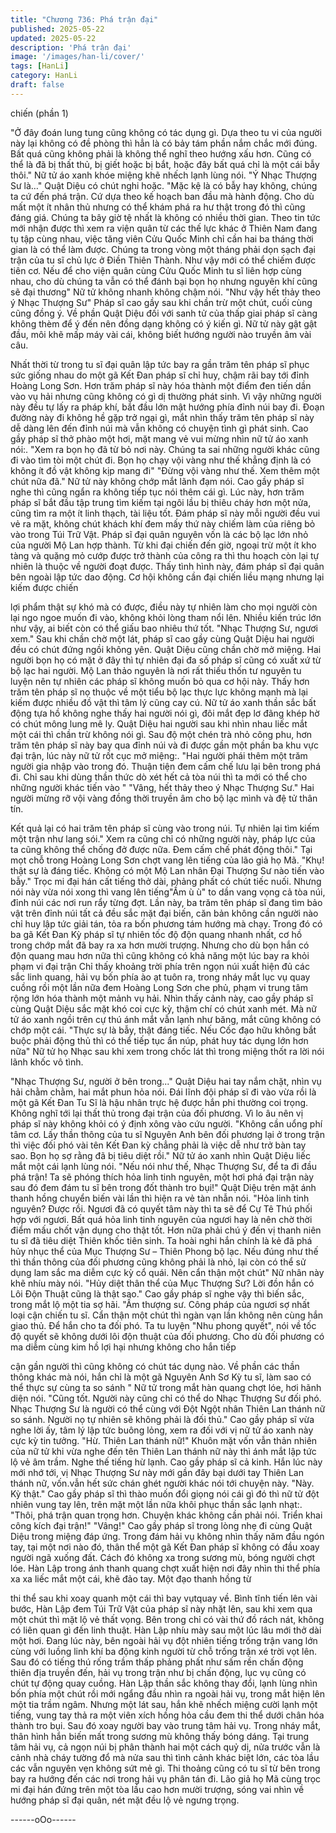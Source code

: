 ```yaml
---
title: "Chương 736: Phá trận đại"
published: 2025-05-22
updated: 2025-05-22
description: 'Phá trận đại'
image: '/images/han-li/cover/'
tags: [HanLi]
category: HanLi
draft: false
---
```


chiến (phần 1)

"Ở đây đoán lung tung cũng không có tác dụng gì. Dựa theo tu vi
của người này lại không có đề phòng thì hẳn là có bảy tám phần
nắm chắc mới đúng. Bất quá cũng không phải là không thể nghĩ
theo hướng xấu hơn. Cũng có thể là đã bị thất thủ, bị giết hoặc bị
bắt, hoặc đây bất quá chỉ là một cái bẫy thôi." Nữ tử áo xanh khóe
miệng khẽ nhếch lạnh lùng nói.
"Ý Nhạc Thượng Sư là…" Quật Diệu có chút nghi hoặc.
"Mặc kệ là có bẫy hay không, chúng ta cứ đến phá trận. Cứ dựa
theo kế hoạch ban đầu mà hành động. Cho dù mất một ít nhân
thủ nhưng có thể khám phá ra hư thật trong đó thì cũng đáng giá.
Chúng ta bây giờ tệ nhất là không có nhiều thời gian. Theo tin tức
mới nhận được thì xem ra viện quân từ các thế lực khác ở Thiên
Nam đang tụ tập cùng nhau, việc tăng viên Cửu Quốc Minh chỉ
cần hai ba tháng thời gian là có thể làm được. Chúng ta trong
vòng một tháng phải dọn sạch đại trận của tu sĩ chủ lực ở Điền
Thiên Thành. Như vậy mới có thể chiếm được tiên cơ. Nếu để cho
viện quân cùng Cửu Quốc Minh tu sĩ liên hợp cùng nhau, cho dù
chúng ta vẫn có thể đánh bại bọn họ nhưng nguyên khí cũng sẽ
đại thương" Nữ tử không nhanh không chậm nói.
"Như vậy hết thảy theo ý Nhạc Thượng Sư" Pháp sĩ cao gầy sau
khi chần trừ một chút, cuối cùng cũng đồng ý.
Về phần Quật Diệu đối với sanh tử của thấp giai pháp sĩ càng
không thèm để ý đến nên đồng dạng không có ý kiến gì.
Nữ tử này gật gật đầu, môi khẽ mấp máy vài cái, không biết
hướng người nào truyền âm vài câu.

Nhất thời từ trong tu sĩ đại quân lập tức bay ra gần trăm tên pháp
sĩ phục sức giống nhau do một gã Kết Đan pháp sĩ chỉ huy, chậm
rãi bay tới đỉnh Hoàng Long Sơn.
Hơn trăm pháp sĩ này hóa thành một điểm đen tiến dần vào vụ
hải nhưng cũng không có gì dị thường phát sinh.
Vì vậy những người này đều tự lấy ra pháp khí, bắt đầu lớn mật
hướng phía đỉnh núi bay đi.
Đoạn đường này đi không hề gặp trở ngại gì, mắt nhìn thấy trăm
tên pháp sĩ này dễ dàng lên đến đỉnh núi mà vẫn không có
chuyện tình gì phát sinh. Cao gầy pháp sĩ thở phào một hơi, mặt
mang vẻ vui mừng nhìn nữ tử áo xanh nói:.
"Xem ra bọn họ đã từ bỏ nơi này. Chúng ta sai những người khác
cũng đi vào tìm tòi một chút đi. Bọn họ chạy vội vàng như thế
khẳng định là có không ít đồ vật không kịp mang đi"
"Đừng vội vàng như thế. Xem thêm một chút nữa đã." Nữ tử này
không chớp mắt lãnh đạm nói.
Cao gầy pháp sĩ nghe thì cũng ngẩn ra không tiếp tục nói thêm
cái gì.
Lúc này, hơn trăm pháp sĩ bắt đầu tập trung tìm kiếm tại ngôi lầu
bị thiêu cháy hơn một nửa, cũng tìm ra một ít linh thạch, tài liệu
tốt. Đám pháp sĩ này mỗi người đều vui vẻ ra mặt, không chút
khách khí đem mấy thứ này chiếm làm của riêng bỏ vào trong Túi
Trữ Vật.
Pháp sĩ đại quân nguyên vốn là các bộ lạc lớn nhỏ của người Mộ
Lan hợp thành. Từ khi đại chiến đến giờ, ngoại trừ một ít kho tàng
và quặng mỏ cướp được trở thành của công ra thì thu hoạch còn
lại tự nhiên là thuộc về người đoạt được.
Thấy tình hình này, đám pháp sĩ đại quân bên ngoài lập tức dao
động.
Cơ hội không cần đại chiến liều mạng nhưng lại kiếm được chiến

lợi phẩm thật sự khó mà có được, điều này tự nhiên làm cho mọi
người còn lại ngo ngoe muốn đi vào, không khỏi lòng tham nổi
lên.
Nhiều kiến trúc lớn như vậy, ai biết còn có thể giấu bao nhiêu thứ
tốt.
"Nhạc Thượng Sư, ngươi xem."
Sau khi chần chờ một lát, pháp sĩ cao gầy cùng Quật Diệu hai
người đều có chút đứng ngồi không yên. Quật Diệu cũng chần
chờ mở miệng.
Hai người bọn họ có mặt ở đây thì tự nhiên đại đa số pháp sĩ
cũng có xuất xứ từ bộ lạc hai người. Mộ Lan thảo nguyên là nơi
rất thiếu thốn tư nguyên tu luyện nên tự nhiên các pháp sĩ không
muốn bỏ qua cơ hội này.
Thấy hơn trăm tên pháp sĩ nọ thuộc về một tiểu bộ lạc thực lực
không mạnh mà lại kiếm được nhiều đồ vật thì tâm lý cũng cay
cú.
Nữ tử áo xanh thần sắc bất động tựa hồ không nghe thấy hai
người nói gì, đôi mắt đẹp lơ đãng khép hờ có chút mông lung mê
ly.
Quật Diệu hai người sau khi nhìn nhau liếc mắt một cái thì chần
trừ không nói gì.
Sau độ một chén trà nhỏ công phu, hơn trăm tên pháp sĩ này bay
qua đỉnh núi và đi được gần một phần ba khu vực đại trận, lúc
này nữ tử rốt cục mở miệng:.
"Hai người phái thêm một trăm người gia nhập vào trong đó.
Thuận tiện đem cấm chế lưu lại bên trong phá đi. Chỉ sau khi
dùng thần thức dò xét hết cả tòa núi thì ta mới có thể cho những
người khác tiến vào "
"Vâng, hết thảy theo ý Nhạc Thượng Sư." Hai người mừng rỡ vội
vàng đồng thời truyền âm cho bộ lạc mình và đệ tử thân tín.

Kết quả lại có hai trăm tên pháp sĩ cùng vào trong núi. Tự nhiên
lại tìm kiếm một trận như lang sói." Xem ra cũng chỉ có những
người này, pháp lực của ta cũng không thể chống đở được nữa.
Đem cấm chế phát động thôi." Tại mọt chỗ trong Hoàng Long Sơn
chợt vang lên tiếng của lão giả họ Mã.
"Khụ! thật sự là đáng tiếc. Không có một Mộ Lan nhân Đại
Thượng Sư nào tiến vào bẫy." Trọc mi đại hán cất tiếng thở dài,
phảng phất có chút tiếc nuối.
Nhưng nói này vừa nói xong thì vang lên tiếng"Ầm ù ù" to dần
vang vọng cả tòa núi, đỉnh núi các nơi run rẩy từng đợt.
Lần này, ba trăm tên pháp sĩ đang tìm bảo vật trên đỉnh núi tất cả
đều sắc mặt đại biến, căn bản không cần người nào chỉ huy lập
tức giải tán, tỏa ra bốn phương tám hướng mà chạy.
Trong đó có ba gã Kết Đan Kỳ pháp sĩ tự nhiên tốc độ độn quang
nhanh nhất, cơ hồ trong chớp mắt đã bay ra xa hơn mười trượng.
Nhưng cho dù bọn hắn có độn quang mau hơn nữa thì cũng
không có khả năng một lúc bay ra khỏi phạm vi đại trận
Chỉ thấy khoảng trời phía trên ngọn núi xuất hiện đủ các sắc linh
quang, hải vụ bốn phía ào ạt tuôn ra, trong nháy mắt lục vụ quay
cuồng rồi một lần nữa đem Hoàng Long Sơn che phủ, phạm vi
trung tâm rộng lớn hóa thành một mảnh vụ hải.
Nhìn thấy cảnh này, cao gầy pháp sĩ cùng Quật Diệu sắc mặt khó
coi cực kỳ, thậm chí có chút xanh mét.
Mà nữ tử áo xanh ngồi trên cự thú ánh mắt vẫn lạnh như băng,
mắt cũng không có chớp một cái.
"Thực sự là bẫy, thật đáng tiếc. Nếu Cốc đạo hữu không bắt buộc
phải động thủ thì có thể tiếp tục ẩn núp, phát huy tác dụng lớn
hơn nữa" Nữ tử họ Nhạc sau khi xem trong chốc lát thì trong
miệng thốt ra lời nói lãnh khốc vô tình.

"Nhạc Thượng Sư, người ở bên trong..." Quật Diệu hai tay nắm
chặt, nhìn vụ hải chằm chằm, hai mắt phun hỏa nói.
Đái lĩnh đội pháp sĩ đi vào vừa rồi là một gã Kết Đan Tu Sĩ là hậu
nhân trực hệ được hắn phi thường coi trọng. Không nghĩ tới lại
thất thủ trong đại trận của đối phương.
Vì lo âu nên vị pháp sĩ này không khỏi có ý định xông vào cứu
người.
"Không cần uổng phí tâm cơ. Lấy thần thông của tu sĩ Nguyên
Anh bên đối phương lại ở trong trận thì việc đối phó vài tên Kết
Đan kỳ chẳng phải là việc dễ như trở bàn tay sao. Bọn họ sợ rằng
đã bị tiêu diệt rồi." Nữ tử áo xanh nhìn Quật Diệu liếc mắt một cái
lạnh lùng nói.
"Nếu nói như thế, Nhạc Thượng Sư, để ta đi đầu phá trận! Ta sẽ
phóng thích hỏa linh tinh nguyên, một hơi phá đại trận này sau đó
đem đám tu sĩ bên trong đốt thành tro bụi!" Quật Diệu trên mặt
ánh thanh hồng chuyển biến vài lần thì hiện ra vẻ tàn nhẫn nói.
"Hỏa linh tinh nguyên? Được rồi. Ngươi đã có quyết tâm này thì ta
sẽ để Cự Tê Thú phối hợp với ngươi. Bất quá hỏa linh tinh nguyên
của ngươi hay là nên chờ thời điểm mấu chốt vận dụng cho thật
tốt. Hơn nữa phải chú ý đến vị thanh niên tu sĩ đã tiêu diệt Thiên
khốc tiên sinh. Ta hoài nghi hắn chính là kẻ đã phá hủy nhục thể
của Mục Thượng Sư – Thiên Phong bộ lạc. Nếu đúng như thế thì
thần thông của đối phương cũng không phải là nhỏ, lại còn có thể
sử dụng lam sắc ma diễm cực kỳ cổ quái. Nên cẩn thận một chút"
Nữ nhân này khẽ nhíu mày nói.
"Hủy diệt thân thể của Mục Thượng Sư? Lời đồn hắn có Lôi Độn
Thuật cũng là thật sao." Cao gầy pháp sĩ nghe vậy thì biến sắc,
trong mắt lộ một tia sợ hãi.
"Ấm thượng sư. Công pháp của ngươi sợ nhất loại cận chiến tu sĩ.
Cẩn thận một chút thì ngàn vạn lần không nên cùng hắn giao thủ.
Để hắn cho ta đối phó. Ta tu luyện "Nhu phong quyết", nói về tốc
độ quyết sẽ không dưới lôi độn thuật của đối phương. Cho dù đối
phương có ma diễm cùng kim hồ lợi hại nhưng không cho hắn tiếp

cận gần người thì cũng không có chút tác dụng nào. Về phần các
thần thông khác mà nói, hắn chỉ là một gã Nguyên Anh Sơ Kỳ tu
sĩ, làm sao có thể thực sự cùng ta so sánh " Nữ tử trong mắt hàn
quang chợt lóe, hơi hãnh diện nói.
"Cũng tốt. Người này cũng chỉ có thể do Nhạc Thượng Sư đối
phó. Nhạc Thượng Sư là người có thể cùng với Đột Ngột nhân
Thiên Lan thánh nữ so sánh. Người nọ tự nhiên sẽ không phải là
đối thủ." Cao gầy pháp sĩ vừa nghe lời ấy, tâm lý lập tức buông
lỏng, xem ra đối với vị nữ tử áo xanh này cực kỳ tin tưởng.
"Hừ. Thiên Lan thánh nữ!" Khuôn mặt vốn vẫn thản nhiên của nữ
tử khi vừa nghe đến tên Thiên Lan thánh nữ này thì ánh mắt lập
tức lộ vẻ âm trầm.
Nghe thế tiếng hừ lạnh. Cao gầy pháp sĩ cả kinh.
Hắn lúc này mới nhớ tới, vị Nhạc Thượng Sư này mới gần đây
bại dưới tay Thiên Lan thánh nữ, vốn.vẫn hết sức chán ghét
người khác nói tới chuyện này.
"Này. Kỳ thật."
Cao gầy pháp sĩ thì thào muốn đổi giọng nói cái gì đó thì nữ tử
đột nhiên vung tay lên, trên mặt một lần nữa khôi phục thần sắc
lạnh nhạt:.
"Thôi, phá trận quan trọng hơn. Chuyện khác không cần phải nói.
Triển khai công kích đại trận!"
"Vâng!" Cao gầy pháp sĩ trong lòng nhẹ đi cùng Quật Diệu trong
miệng đáp ứng.
Trong đám hải vụ không nhìn thấy năm đầu ngón tay, tại một nơi
nào đó, thân thể một gã Kết Đan pháp sĩ không có đầu xoay
người ngã xuống đất.
Cách đó không xa trong sương mù, bóng người chợt lóe. Hàn
Lập trong ánh thanh quang chợt xuất hiện nơi đây nhìn thi thể
phía xa xa liếc mắt một cái, khẽ đảo tay. Một đạo thanh hồng từ

thi thể sau khi xoay quanh một cái thì bay vụtquay về.
Bình tĩnh tiến lên vài bước, Hàn Lập đem Túi Trữ Vật của pháp sĩ
này nhặt lên, sau khi xem qua một chút thì mặt lộ vẻ thất vọng.
Bên trong chỉ có vài thứ đồ rách nát, không có liên quan gì đến
linh thuật.
Hàn Lập nhíu mày sau một lúc lâu mới thở dài một hơi.
Đang lúc này, bên ngoài hải vụ đột nhiên tiếng trống trận vang lớn
cùng với luồng linh khí ba động kinh người từ chỗ trống trận xé
trời vọt lên.
Sau đó có tiếng thú rống trầm thấp phảng phất như sấm rền chấn
động thiên địa truyền đến, hải vụ trong trận như bị chấn động, lục
vụ cũng có chút tự động quay cuồng.
Hàn Lập thần sắc không thay đổi, lạnh lùng nhìn bốn phía một
chút rồi mới ngẩng đầu nhìn ra ngoài hải vụ, trong mắt hiện lên
một tia trầm ngâm.
Nhưng một lát sau, hắn khẽ nhếch miệng cười lạnh một tiếng,
vung tay thả ra một viên xích hồng hỏa cầu đem thi thể dưới chân
hóa thành tro bụi. Sau đó xoay người bay vào trung tâm hải vụ.
Trong nháy mắt, thân hình hắn biến mất trong sương mù không
thấy bóng dáng.
Tại trung tâm hải vụ, cả ngọn núi bị phân thành hai một cách quỷ
dị, nửa trước vẫn là cảnh nhà cháy tường đổ mà nửa sau thì tình
cảnh khác biệt lớn, các tòa lầu các vẫn nguyên vẹn không sứt mẻ
gì. Thi thoảng cũng có tu sĩ từ bên trong bay ra hướng đến các
nơi trong hải vụ phân tán đi.
Lão giả họ Mã cùng trọc mi đại hán đứng trên một tòa lầu cao
hơn mười trượng, sóng vai nhìn về hướng pháp sĩ đại quân, nét
mặt đều lộ vẻ ngưng trọng.

------oOo------
